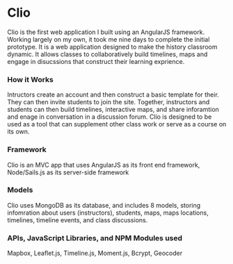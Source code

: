 # Clio
 Clio is the first web application I built using an AngularJS framework. Working largely on my own, it took me nine days to complete the initial prototype. It is a web application designed to make the history classroom dynamic. It allows classes to collaboratively build timelines, maps and engage in disucssions that construct their learning exprience.

### How it Works
 Intructors create an account and then construct a basic template for their. They can then invite students to join the site. Together, instructors and students can then build timelines, interactive maps, and share inforamtion and enage in conversation in a discussion forum. Clio is designed to be used as a tool that can supplement other class work or serve as a course on its own.

### Framework
 Clio is an MVC app that uses AngularJS as its front end framework, Node/Sails.js as its server-side framework

### Models
 Clio uses MongoDB as its database, and includes 8 models, storing infomration about users (instructors), students, maps, maps locations, timelines, timeline events, and class discussions.

### APIs, JavaScript Libraries, and NPM Modules used
 Mapbox, Leaflet.js, Timeline.js, Moment.js, Bcrypt, Geocoder


